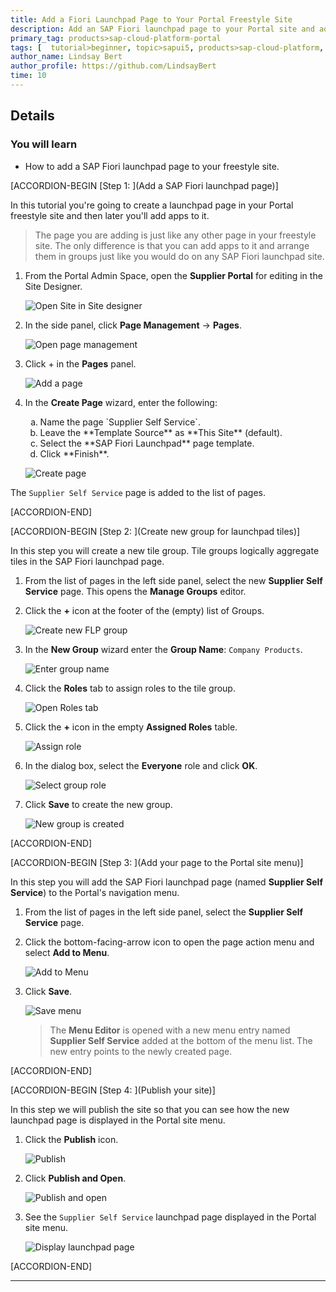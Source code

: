 ```yaml
---
title: Add a Fiori Launchpad Page to Your Portal Freestyle Site
description: Add an SAP Fiori launchpad page to your Portal site and add apps to it.
primary_tag: products>sap-cloud-platform-portal
tags: [  tutorial>beginner, topic>sapui5, products>sap-cloud-platform, products>sap-cloud-platform-portal  ]
author_name: Lindsay Bert
author_profile: https://github.com/LindsayBert
time: 10
---
```


## Details
### You will learn  
 - How to add a SAP Fiori launchpad page to your freestyle site.


[ACCORDION-BEGIN [Step 1: ](Add a SAP Fiori launchpad page)]

In this tutorial you're going to create a launchpad page in your Portal freestyle site and then later you'll add apps to it.

>The page you are adding is just like any other page in your freestyle site. The only difference is that you can add apps to it and arrange them in groups just like you would do on any SAP Fiori launchpad site.

1. From the Portal Admin Space, open the **Supplier Portal** for editing in the Site Designer.

    ![Open Site in Site designer](1-open-site.png)

2. In the side panel, click **Page Management** -> **Pages**.

    ![Open page management](2-open-page-management.png)

3.	Click + in the **Pages** panel.

    ![Add a page](3-create-page.png)

4. In the **Create Page** wizard, enter the following:

    <ol type="a"><li>Name the page `Supplier Self Service`.</li><li>Leave the **Template Source** as **This Site** (default).
    </li><li>Select the **SAP Fiori Launchpad** page template.
    </li><li>Click **Finish**.</li></ol>

    ![Create page](4-create-page-wizard.png)

The `Supplier Self Service` page is added to the list of pages.


[ACCORDION-END]

[ACCORDION-BEGIN [Step 2: ](Create new group for launchpad tiles)]

In this step you will create a new tile group. Tile groups logically aggregate tiles in the SAP Fiori launchpad page.

1. From the list of pages in the left side panel, select the new **Supplier Self Service** page. This opens the **Manage Groups** editor.

2. Click the **+** icon at the footer of the (empty) list of Groups.

    ![Create new FLP group](5-add-group.png)

3. In the **New Group** wizard enter the **Group Name**: `Company Products`.

    ![Enter group name](6-group-name.png)

4. Click the **Roles** tab to assign roles to the tile group.

    ![Open Roles tab](7-roles-tab.png)

5. Click the **+** icon in the empty **Assigned Roles** table.

    ![Assign role](8-assign-role.png)

6. In the dialog box, select the **Everyone** role and click **OK**.

    ![Select group role](9-select-role.png)

7. Click **Save** to create the new group.

    ![New group is created](10-save-group.png)




[ACCORDION-END]


[ACCORDION-BEGIN [Step 3: ](Add your page to the Portal site menu)]

In this step you will add the SAP Fiori launchpad page (named **Supplier Self Service**) to the Portal's navigation menu.

1. From the list of pages in the left side panel, select the  **Supplier Self Service** page.

2. Click the bottom-facing-arrow icon to open the page action menu and select **Add to Menu**.

    ![Add to Menu](11-add-to-menu.png)

3. Click **Save**.

    ![Save menu](12-save-menu.png)

    > The **Menu Editor** is opened with a new menu entry named **Supplier Self Service** added at the bottom of the menu list. The new entry points to the newly created page.


[ACCORDION-END]

[ACCORDION-BEGIN [Step 4: ](Publish your site)]

In this step we will publish the site so that you can see how the new launchpad page is displayed in the Portal site menu.

1. Click the **Publish** icon.

    ![Publish](13-publish-icon.png)

2. Click **Publish and Open**.

    ![Publish and open](14-publish-open.png)

3. See the `Supplier Self Service` launchpad page displayed in the Portal site menu.

    ![Display launchpad page](15-display-page.png)


[ACCORDION-END]







---
